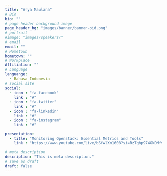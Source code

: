```yaml
---
title: "Arya Maulana"
# Bio
bio: ""
# page header background image
page_header_bg: "images/banner/banner-oid.png"
# portrait
#image: "images/speakers/"
# email
email: ""
# Hometown
hometown: ""
# Workplace
Affiliation: ""
# Language
languange:
  - Bahasa Indonesia
# social site
social:
  - icon : "fa-facebook"
    link : "#"
  - icon : "fa-twitter"
    link : "#"
  - icon : "fa-linkedin"
    link : "#"
  - icon : "fa-instagram"
    link : "#"

presentation:
  - title: "Monitoring Openstack: Essential Metrics and Tools"
    link : "https://www.youtube.com/live/bSfwlXm1608?si=RzTghp974GkDMfvz&t=1492"

# meta description
description: "This is meta description."
# save as draft
draft: false
---
```

